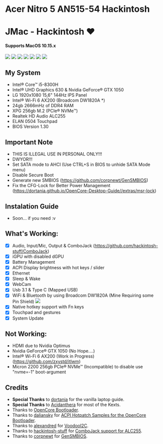 # Acer Nitro 5 AN515-54 Hackintosh

# JMac - Hackintosh ♥

#### Supports MacOS 10.15.x

![](Images/info.png)
![](Images/update.png)
![](Images/display.png)
![](Images/network.png)
![](Images/touchpad.png)
![](Images/cjack.png)
![](Images/output.png)

## My System
- Intel® Core™ i5-8300H
- Intel® UHD Graphics 630 & Nvidia GeForce® GTX 1050
- LG 1920x1080 15,6" 144Hz IPS Panel
- Intel® Wi-Fi 6 AX200 (Broadcom DW1820A *)
- 24gb 2666mHz of DDR4 RAM
- XPG 256gb M.2 (PCIe® NVMe™)
- Realtek HD Audio ALC255
- ELAN 0504 Touchpad
- BIOS Version 1.30

## Important Note
- THIS IS ILLEGAL USE IN PERSONAL ONLY!!!
- DWYOR!!!
- Set SATA mode to AHCI (Use CTRL+S in BIOS to unhide SATA Mode menu)
- Disable Secure Boot
- Generate new SMBIOS (https://github.com/corpnewt/GenSMBIOS)
- Fix the CFG-Lock for Better Power Management (https://dortania.github.io/OpenCore-Desktop-Guide//extras/msr-lock)

## Instalation Guide
- Soon... if you need :v

## What's Working:
- [x] Audio, Input/Mic, Output & ComboJack (https://github.com/hackintosh-stuff/ComboJack)
- [x] iGPU with disabled dGPU
- [x] Battery Management
- [x] ACPI Display brightness with hot keys / slider
- [x] Ethernet
- [x] Sleep & Wake
- [x] WebCam
- [x] Usb 3.1 & Type C (Mapped USB)
- [x] WiFi & Bluetooth by using Broadcom DW1820A (Mine Requiring some Pin Shield)
![](Images/DW1820A_Cover_pins.jpg)
- [x] Native hotkey support with Fn keys
- [x] Touchpad and gestures
- [x] System Update

## Not Working:
- HDMI due to Nvidia Optimus
- Nvidia GeForce® GTX 1050 (No Hope....)
- Intel® Wi-Fi 6 AX200 (Work in Progress) (https://github.com/zxystd/itlwm)
- Micron 2200 256gb PCIe® NVMe™ (Incompatible) to disable use "nvme=-1" boot-argument

## Credits
- **Special Thanks** to [dortania](https://dortania.github.io/vanilla-laptop-guide) for the vanilla laptop guide.
- **Special Thanks** to [Acidanthera](https://github.com/acidanthera) for most of the Kexts.
- Thanks to [OpenCore Bootloader](https://https://github.com/acidanthera/OpenCorePkg).
- Thanks to [daliansky](https://github.com/daliansky) for [ACPI Hotpatch Samples for the OpenCore Bootloader](https://github.com/daliansky/OC-little).
- Thanks to [alexandred](https://github.com/alexandred) for [VoodooI2C](https://github.com/alexandred/VoodooI2C).
- Thanks to [hackintosh-stuff](https://github.com/hackintosh-stuff) for [ComboJack support for ALC255](https://github.com/hackintosh-stuff/ComboJack).
- Thanks to [corpnewt](https://github.com/corpnewt) for [GenSMBIOS](https://github.com/corpnewt/GenSMBIOS).
